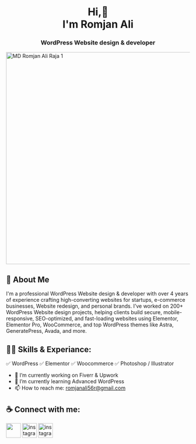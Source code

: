 <h1 align="center">Hi,👋 <br> I'm Romjan Ali 
  
<h3 align="center">WordPress Website design & developer</h3>

<img width="2000" height="580" alt="MD Romjan Ali Raja 1" src="https://github.com/user-attachments/assets/555df46d-f974-496d-9739-a2bbbfbbafa6" />

## 🚀 About Me
I'm a professional WordPress Website design & developer with over 4 years of experience crafting high-converting websites for startups, e-commerce businesses, Website redesign, and personal brands. I’ve worked on 200+ WordPress Website design projects, helping clients build secure, mobile-responsive, SEO-optimized, and fast-loading websites using Elementor, Elementor Pro, WooCommerce, and top WordPress themes like Astra, GeneratePress, Avada, and more.

## 👨‍💻 Skills & Experiance: 
✅ WordPress 
✅ Elementor 
✅ Woocommerce 
✅ Photoshop / Illustrator

- 🔭 I’m currently working on Fiverr & Upwork 
- 🌱 I’m currently learning Advanced WordPress 
- 📫 How to reach me: romjanali56r@gmail.com 

## ☕ Connect with me:

[<img
src="https://github.com/user-attachments/assets/321fafc3-604e-423b-ba7a-6051b0e00cda" height='40'>](https://www.facebook.com/romjanaliraja) 
[<img
src='https://github.com/user-attachments/assets/46d28c6e-bd4d-4add-8b20-f880632cc49b' alt='instagram' height='40'>](https://www.instagram.com/rajaali7766vision) 
[<img
src='https://github.com/user-attachments/assets/b0d7f6ad-4747-4e5c-a13b-37e71d6b845f' alt='instagram' height='40'>](https://www.linkedin.com/in/romjanali5756r/) 

